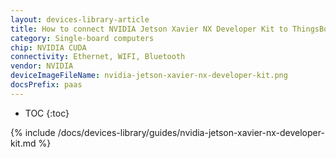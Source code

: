 ```yaml
---
layout: devices-library-article
title: How to connect NVIDIA Jetson Xavier NX Developer Kit to ThingsBoard?
category: Single-board computers
chip: NVIDIA CUDA
connectivity: Ethernet, WIFI, Bluetooth
vendor: NVIDIA
deviceImageFileName: nvidia-jetson-xavier-nx-developer-kit.png
docsPrefix: paas
---
```



* TOC
{:toc}

{% include /docs/devices-library/guides/nvidia-jetson-xavier-nx-developer-kit.md %}
